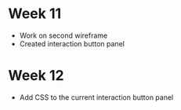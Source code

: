 # Week 11

- Work on second wireframe
- Created interaction button panel

# Week 12

- Add CSS to the current interaction button panel